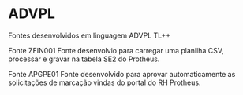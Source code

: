 # ADVPL
Fontes desenvolvidos em linguagem ADVPL TL++

Fonte ZFIN001
Fonte desenvolvio para carregar uma planilha CSV, processar e gravar na tabela SE2 do Protheus.

Fonte APGPE01
Fonte desenvolvido para aprovar automaticamente as solicitações de marcação vindas do portal do RH Protheus.

